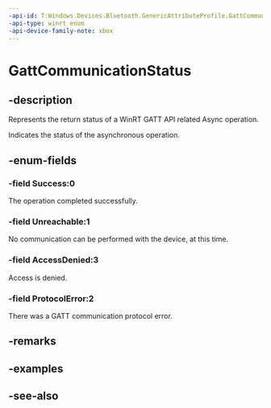 ```yaml
---
-api-id: T:Windows.Devices.Bluetooth.GenericAttributeProfile.GattCommunicationStatus
-api-type: winrt enum
-api-device-family-note: xbox
---
```


<!-- Enumeration syntax
public enum Windows.Devices.Bluetooth.GenericAttributeProfile.GattCommunicationStatus : int
-->

# GattCommunicationStatus

## -description
Represents the return status of a WinRT GATT API related Async operation.

Indicates the status of the asynchronous operation.

## -enum-fields
### -field Success:0
The operation completed successfully.

### -field Unreachable:1
No communication can be performed with the device, at this time.

### -field AccessDenied:3
Access is denied.

### -field ProtocolError:2
There was a GATT communication protocol error.

## -remarks

## -examples

## -see-also

